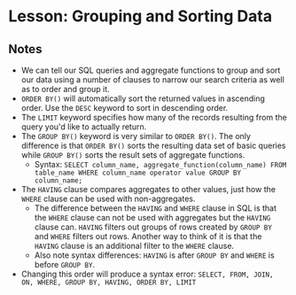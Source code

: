 # Lesson: Grouping and Sorting Data

## Notes

- We can tell our SQL queries and aggregate functions to group and sort our data using a number of clauses to narrow our search criteria as well as to order and group it.
- `ORDER BY()` will automatically sort the returned values in ascending order. Use the `DESC` keyword to sort in descending order.
- The `LIMIT` keyword specifies how many of the records resulting from the query you'd like to actually return.
- The `GROUP BY()` keyword is very similar to `ORDER BY()`. The only difference is that `ORDER BY()` sorts the resulting data set of basic queries while `GROUP BY()` sorts the result sets of aggregate functions.
  - Syntax: `SELECT column_name, aggregate_function(column_name) FROM table_name WHERE column_name operator value GROUP BY column_name;`
- The `HAVING` clause compares aggregates to other values, just how the `WHERE` clause can be used with non-aggregates.
  - The difference between the `HAVING` and `WHERE` clause in SQL is that the `WHERE` clause can not be used with aggregates but the `HAVING` clause can. `HAVING` filters out groups of rows created by `GROUP BY` and `WHERE` filters out rows. Another way to think of it is that the `HAVING` clause is an additional filter to the `WHERE` clause.
  - Also note syntax differences: `HAVING` is after `GROUP BY` and `WHERE` is before `GROUP BY`.
- Changing this order will produce a syntax error: `SELECT, FROM, JOIN, ON, WHERE, GROUP BY, HAVING, ORDER BY, LIMIT`